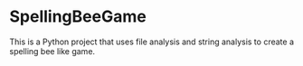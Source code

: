 # SpellingBeeGame
This is a Python project that uses file analysis and string analysis to create a spelling bee like game.
